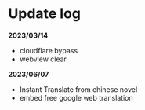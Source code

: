 # Update log

**2023/03/14**
* cloudflare bypass
* webview clear

**2023/06/07**
* Instant Translate from chinese novel
* embed free google web translation